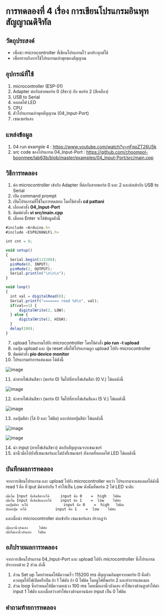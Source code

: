 # การทดลองที่ 4 เรื่อง การเขียนโปรแกรมอินพุทสัญญาณดิจิทัล

## วัตถุประสงค์
  -   เพื่อนำ microcontroller ที่เขียนโปรแกรมไว้ มาประยุกต์ใช้
  -   เพื่อทราบถึงการใช้โปรแกรมเอ้าพุทของสัญญาณ
  
## อุปกรณ์ที่ใช้
  1. microcontroller (ESP-01)
  2. Adapter ต่อกับสายพอร์ท 0 (สีขาว) กับ พอร์ท 2 (สีเหลือง)
  3. USB to Serial
  4. หลอดไฟ LED
  5. CPU
  6. ตัวโปรแกรมเอ้าพุทสัญญาณ (04_Input-Port)
  7. เซนเซอร์แสง

## แหล่งข้อมูล
  1. 04 run example 4 : https://www.youtube.com/watch?v=nFqoZT26U5k
  2. src code ของโปรแกรม 04_Input-Port : https://github.com/choompol-boonmee/lab63b/blob/master/examples/04_Input-Port/src/main.cpp

## วิธีการทดลอง
  1. ต่อ microcontroller เข้ากับ Adapter ที่ต่อกับสายพอร์ต 0 และ 2 และต่อเข้ากับ USB to Serial
  2. เปิด command prompt
  3. เปิดโปรแกรมที่ใช้ในการทดสอบ โดยใช้คำสั่ง **cd pattani** 
  4. เลือกคำสั่ง **04_Input-Port**
  5. พิมพ์คำสั่ง **vi src/main.cpp** 
  6. เมื่อกด Enter จะได้ข้อมูลดังนี้
  ```javascript
#include <Arduino.h>
#include <ESP8266WiFi.h>

int cnt = 0;

void setup()
{
	Serial.begin(115200);
	pinMode(0, INPUT);
	pinMode(2, OUTPUT);
	Serial.println("\n\n\n");
}

void loop()
{
	int val = digitalRead(0);
	Serial.printf("======= read %d\n", val);
	if(val==1) {
		digitalWrite(2, LOW);
	} else {
		digitalWrite(2, HIGH);
	}
	delay(100);
}

```
  7. upload โปรแกรมไปยัง microcontroller โดยใช้คำสั่ง **pio run -t upload**
  8. กดปุ่ม upload และ ปุ่ม reset เพื่อให้โปรแกรมถูก upload ไปยัง microcontroller 
  9. พิมพ์คำสั่ง **pio device monitor**
  10. โปรแกรมทำการแสดงผล ได้ดังนี้
  
  ![image](https://user-images.githubusercontent.com/80879772/111918801-71eef280-8ab9-11eb-8984-aabf8b9fdfc2.png)
  
  11. นำสายไฟเส้นสีขาว (พอร์ต 0) จิ้มไปที่สายไฟเส้นสีดำ (0 V.) ได้ผลดังนี้
  
  ![image](https://user-images.githubusercontent.com/80879772/111918970-25f07d80-8aba-11eb-801a-21906df54b40.png)
  
  12. นำสายไฟเส้นสีขาว (พอร์ต 0) จิ้มไปที่สายไฟเส้นสีแดง (5 V.) ได้ผลดังนี้
  
  ![image](https://user-images.githubusercontent.com/80879772/111919091-bc24a380-8aba-11eb-8851-4e1b0eaa4363.png)
  
  13. กดปุ่มสีดำ (ได้ 0 และ ไฟติด) และปล่อยปุ่มสีดำ ได้ผลดังนี้
  
  ![image](https://user-images.githubusercontent.com/80879772/111919198-4f5dd900-8abb-11eb-9539-e2264f79ed54.png)
  
  ![image](https://user-images.githubusercontent.com/80879772/111919180-32c1a100-8abb-11eb-900e-264a6fbd1baa.png)
  
  14. นำ input (สายไฟเส้นสีขาว) ต่อกับสัญญาณจากเซนเซอร์
  15. นำนิ้วมือไปบังที่เซนเซอร์และไม่บังที่เซนเซอร์ สังเกตที่หลอดไฟ LED ได้ผลดังนี้
  
  
  
  
## บันทึกผลการทดลอง
  จากการเขียนโปรแกรม และ upload ไปยัง microcontroller พบว่า โปรแกรมจะแสดงผลได้ดังนี้
    read 1 คือ ที่ iput มีค่าเท่ากับ 1 ทำให้เป็น Low ดังนั้นที่พอร์ต 2 ไฟ LED จะดับ
  
	เมื่อจิ้ม Input ที่เส้นสีดำจะได้     input คือ 0    =  high   ไฟติด 
	เมื่อจิ้ม Input ที่เส้นสีแดงจะได้    input คือ 1    =  low    ไฟดับ
	กดปุ่มสีดำ จะได้                input คือ 0    =  high   ไฟติด 
	ปล่อยปุ่ม จะได้	            input คือ 1    =  low    ไฟดับ
  
  และเมื่อนำ microcontroller ต่อเข้ากับ เซนเซอร์แสง ปรากฏว่า
  
    เมื่อเอานิ้วบังแสง     ไฟดับ
    เมื่อไม่เอานิ้วบังแสง   ไฟติด
  
## อภิปรายผลการทดลอง
  จากการเขียนโปรแกรม 04_Input-Port และ upload ไปยัง microcontroller ซึ่งโปรแกรมประกอบด้วย 2 ส่วน ดังนี้
  1. ส่วน Set up โดยกำหนดให้มีความเร็ว 115200 ms สัญญาณอินพุทจากพอร์ท 0 คือตัวควบคุมให้ไฟเปิดหรือปิด ถ้า 1 ไฟดับ ถ้า 0 ไฟติด โดยดูไฟที่พอร์ท 2 และทำการแสดงผล
  2. ส่วน loop ซึ่งกำหนดให้มีความหน่วง 100 ms โดยเมื่อเอานิ้วบังแสง ทำให้แรงต้านสูงทำให้ค่า input 1 ไฟดับ และเมื่อสว่างทำให้แรงต้านทานน้อย input เป็น 0 ไฟติด
 
## คำถามท้ายการทดลอง

